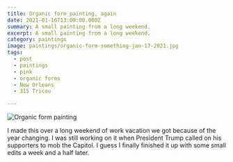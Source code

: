 ```yaml
---
title: Organic form painting, again
date: 2021-01-16T13:00:00.000Z
summary: A small painting from a long weekend.
excerpt: A small painting from a long weekend.
category: paintings
image: paintings/organic-form-something-jan-17-2021.jpg
tags:
  - post
  - paintings
  - pink
  - organic forms
  - New Orleans
  - 315 Tricou

---
```


![Organic form painting](/static/img/paintings/organic-form-something-jan-17-2021.jpg "Organic form painting")

I made this over a long weekend of work vacation we got because of the year changing. I was still working on it when President Trump called on his supporters to mob the Capitol. I guess I finally finished it up with some small edits a week and a half later.
